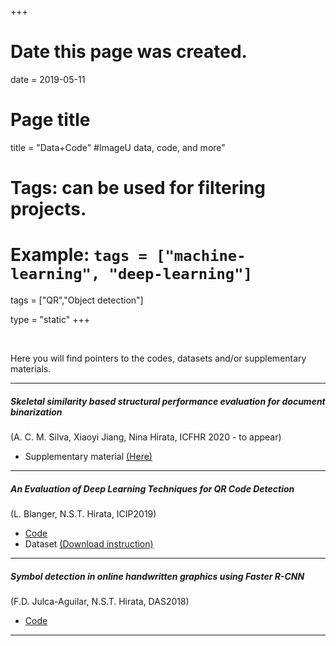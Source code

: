 +++
# Date this page was created.
date = 2019-05-11

# Page title
title = "Data+Code"  #ImageU data, code, and more"

# Tags: can be used for filtering projects.
# Example: `tags = ["machine-learning", "deep-learning"]`
tags = ["QR","Object detection"]

type = "static"
+++


&nbsp;

Here you will find pointers to the codes, datasets and/or supplementary materials.

---

##### *Skeletal similarity based structural performance evaluation for document binarization* 
(A. C. M. Silva, Xiaoyi Jiang, Nina Hirata, ICFHR 2020 - to appear)

  * Supplementary material [(Here)][ICFHR2020]

---

##### *An Evaluation of Deep Learning Techniques for QR Code Detection*
(L. Blanger, N.S.T. Hirata, ICIP2019)

  * [Code][ICIP2019]
  * Dataset [(Download instruction)][QRdataset]

---

##### *Symbol detection in online handwritten graphics using Faster R-CNN*
(F.D. Julca-Aguilar, N.S.T. Hirata, DAS2018)

  * [Code][DAS2018]

---

[QRdataset]: https://github.com/ImageU/QR_codes_dataset
[ICIP2019]: https://github.com/Leonardo-Blanger/subparts_ppn_keras
[DAS2018]: https://github.com/ImageU/faster-rcnn-graphics
[ICFHR2020]: http://vision.ime.usp.br/~augustocms/ICFHR2020/